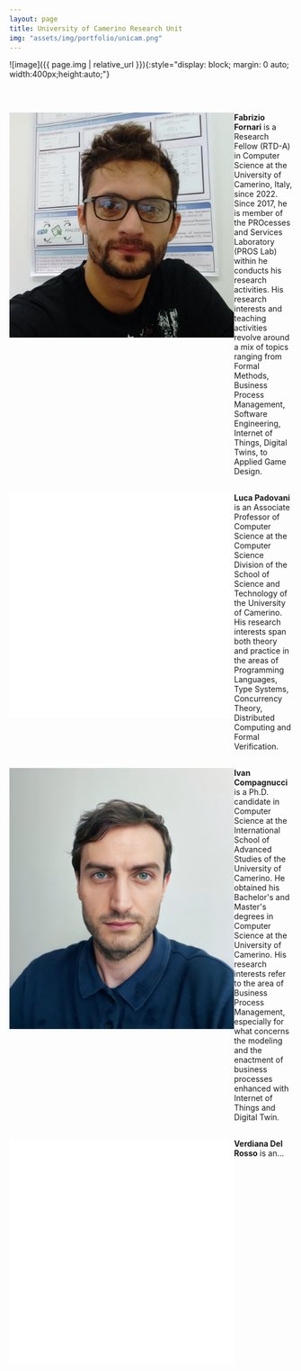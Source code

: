 ```yaml
---
layout: page
title: University of Camerino Research Unit
img: "assets/img/portfolio/unicam.png"
---
```


![image]({{ page.img | relative_url }}){:style="display: block; margin: 0 auto; width:400px;height:auto;"}

<div style="display: flex; align-items: flex-start; margin-bottom: 20px; margin-top: 60px;">
    <img src="/assets/img/consortium/Fabrizio.jpeg" alt="Fabrizio Fornari" style="width: 400px;">
    <div>
        <a style="font-weight: bold; text-decoration: black">Fabrizio Fornari</a> is a Research Fellow (RTD-A) in Computer Science at the University of Camerino, Italy, since 2022. 
        Since 2017, he is member of the PROcesses and Services Laboratory (PROS Lab) within he conducts his research activities. His research interests and teaching activities revolve around a mix of topics ranging from Formal Methods, Business Process Management, Software Engineering, Internet of Things, Digital Twins, to Applied Game Design.
    </div>
</div>

<div style="display: flex; align-items: flex-start; margin-bottom: 20px;margin-top: 30px;">
    <img src="/assets/img/consortium/Luca_Padovani.jpg" alt="Luca Padovani" style="width: 400px;">
    <div>
        <a style="font-weight: bold; text-decoration: black">Luca Padovani</a> is an Associate Professor of Computer Science at the Computer Science Division of the School of Science and Technology of the University of Camerino. His research interests span both theory and practice in the areas of Programming Languages, Type Systems, Concurrency Theory, Distributed Computing and Formal Verification.
    </div>
</div>

<div style="display: flex; align-items: flex-start; margin-bottom: 20px;margin-top: 30px;">
    <img src="/assets/img/consortium/Compagnucci-img.jpg" alt="Ivan Compagnucci" style="width: 400px;">
    <div>
        <a style="font-weight: bold; text-decoration: black">Ivan Compagnucci</a> is a Ph.D. candidate in Computer Science at the International School of Advanced Studies of the University of Camerino. He obtained his Bachelor's and Master's degrees in Computer Science at the University of Camerino. His research interests refer to the area of Business Process Management, especially for what concerns the modeling and the enactment of business processes enhanced with Internet of Things and Digital Twin.
    </div>
</div>

<div style="display: flex; align-items: flex-start; margin-bottom: 20px;margin-top: 30px;">
    <img src="/assets/img/consortium/Luca_Padovani.jpg" alt="Verdiana Del Rosso" style="width: 400px;">
    <div>
        <a style="font-weight: bold; text-decoration: black">Verdiana Del Rosso</a> is an...
    </div>
</div>
